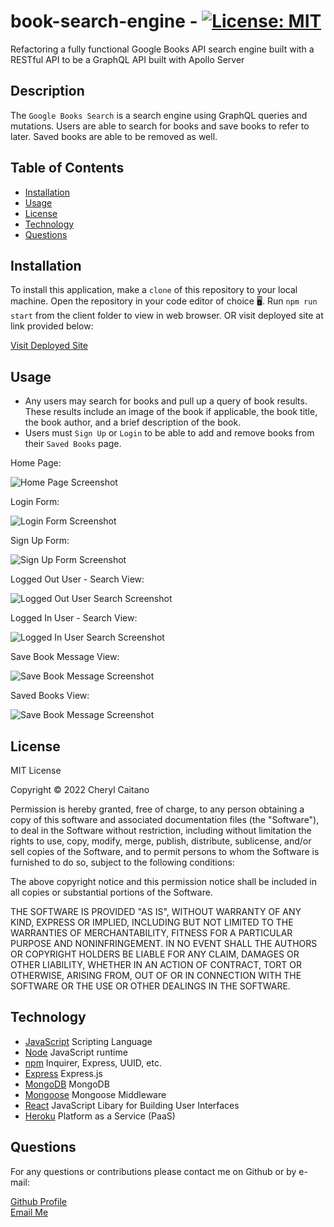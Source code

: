 # book-search-engine - [![License: MIT](https://img.shields.io/badge/License-MIT-yellow.svg)](https://opensource.org/licenses/MIT)
Refactoring a fully functional Google Books API search engine built with a RESTful API to be a GraphQL API built with Apollo Server
## **Description**
The `Google Books Search` is a search engine using GraphQL queries and mutations. Users are able to search for books and save books to refer to later. Saved books are able to be removed as well.

## **Table of Contents**

- [Installation](#installation)
- [Usage](#usage)
- [License](#license)
- [Technology](#technology)
- [Questions](#questions)

## **Installation**

To install this application, make a `clone` of this repository to your local machine. Open the repository in your code editor of choice 🖥️. Run `npm run start` from the client folder to view in web browser. OR visit deployed site at link provided below:

[Visit Deployed Site](https://book-search-engine-cc.herokuapp.com/)

## **Usage**

- Any users may search for books and pull up a query of book results. These results include an image of the book if applicable, the book title, the book author, and a brief description of the book.
- Users must `Sign Up` or `Login` to be able to add and remove books from their `Saved Books` page.

Home Page:

<img src="client/public/assets/homePage.JPG" alt="Home Page Screenshot"/>

Login Form:

<img src="client/public/assets/login.JPG" alt="Login Form Screenshot"/>

Sign Up Form:

<img src="client/public/assets/signUp.JPG" alt="Sign Up Form Screenshot"/>

Logged Out User - Search View:

<img src="client/public/assets/loggedOutSearch.JPG" alt="Logged Out User Search Screenshot"/>

Logged In User - Search View:

<img src="client/public/assets/loggedInSearch.JPG" alt="Logged In User Search Screenshot"/>

Save Book Message View:

<img src="client/public/assets/saveBookMessage.JPG" alt="Save Book Message Screenshot"/>

Saved Books View:

<img src="client/public/assets/savedBooks.JPG" alt="Save Book Message Screenshot"/>

## **License**

<p>
MIT License

Copyright &copy; 2022 Cheryl Caitano

Permission is hereby granted, free of charge, to any person obtaining a copy
of this software and associated documentation files (the "Software"), to deal
in the Software without restriction, including without limitation the rights
to use, copy, modify, merge, publish, distribute, sublicense, and/or sell
copies of the Software, and to permit persons to whom the Software is
furnished to do so, subject to the following conditions:

The above copyright notice and this permission notice shall be included in all
copies or substantial portions of the Software.

THE SOFTWARE IS PROVIDED "AS IS", WITHOUT WARRANTY OF ANY KIND, EXPRESS OR
IMPLIED, INCLUDING BUT NOT LIMITED TO THE WARRANTIES OF MERCHANTABILITY,
FITNESS FOR A PARTICULAR PURPOSE AND NONINFRINGEMENT. IN NO EVENT SHALL THE
AUTHORS OR COPYRIGHT HOLDERS BE LIABLE FOR ANY CLAIM, DAMAGES OR OTHER
LIABILITY, WHETHER IN AN ACTION OF CONTRACT, TORT OR OTHERWISE, ARISING FROM,
OUT OF OR IN CONNECTION WITH THE SOFTWARE OR THE USE OR OTHER DEALINGS IN THE
SOFTWARE.

</p>

## **Technology**

- [JavaScript](https://www.javascript.com/) Scripting Language
- [Node](https://nodejs.org/en/) JavaScript runtime
- [npm](https://www.npmjs.com/) Inquirer, Express, UUID, etc.
- [Express]() Express.js
- [MongoDB](https://www.mongodb.com/) MongoDB
- [Mongoose](https://mongoosejs.com/docs/middleware.html) Mongoose Middleware
- [React](https://reactjs.org/) JavaScript Libary for Building User Interfaces
- [Heroku](https://www.heroku.com/) Platform as a Service (PaaS)

## **Questions**

For any questions or contributions please contact me on Github or by e-mail:

[Github Profile](https://www.github.com/ccaitano)  
[Email Me](mailto:cheryl.caitano@gmail.com)
